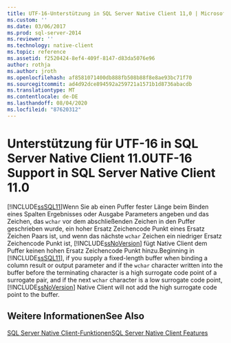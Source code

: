 ```yaml
---
title: UTF-16-Unterstützung in SQL Server Native Client 11,0 | Microsoft-Dokumentation
ms.custom: ''
ms.date: 03/06/2017
ms.prod: sql-server-2014
ms.reviewer: ''
ms.technology: native-client
ms.topic: reference
ms.assetid: f2520424-8ef4-409f-8147-d83da5076e96
author: rothja
ms.author: jroth
ms.openlocfilehash: af8581071400db888fb508b88f8e8ae93bc71f70
ms.sourcegitcommit: ad4d92dce894592a259721a1571b1d8736abacdb
ms.translationtype: MT
ms.contentlocale: de-DE
ms.lasthandoff: 08/04/2020
ms.locfileid: "87620312"
---
```

# <a name="utf-16-support-in-sql-server-native-client-110"></a><span data-ttu-id="6fb44-102">Unterstützung für UTF-16 in SQL Server Native Client 11.0</span><span class="sxs-lookup"><span data-stu-id="6fb44-102">UTF-16 Support in SQL Server Native Client 11.0</span></span>
  <span data-ttu-id="6fb44-103">[!INCLUDE[ssSQL11](../../../includes/sssql11-md.md)]Wenn Sie ab einen Puffer fester Länge beim Binden eines Spalten Ergebnisses oder Ausgabe Parameters angeben und das Zeichen, das `wchar` vor dem abschließenden Zeichen in den Puffer geschrieben wurde, ein hoher Ersatz Zeichencode Punkt eines Ersatz Zeichen Paars ist, und wenn das nächste `wchar` Zeichen ein niedriger Ersatz Zeichencode Punkt ist, [!INCLUDE[ssNoVersion](../../../includes/ssnoversion-md.md)] fügt Native Client dem Puffer keinen hohen Ersatz Zeichencode Punkt hinzu.</span><span class="sxs-lookup"><span data-stu-id="6fb44-103">Beginning in [!INCLUDE[ssSQL11](../../../includes/sssql11-md.md)], if you supply a fixed-length buffer when binding a column result or output parameter and if the `wchar` character written into the buffer before the terminating character is a high surrogate code point of a surrogate pair, and if the next `wchar` character is a low surrogate code point, [!INCLUDE[ssNoVersion](../../../includes/ssnoversion-md.md)] Native Client will not add the high surrogate code point to the buffer.</span></span>  
  
## <a name="see-also"></a><span data-ttu-id="6fb44-104">Weitere Informationen</span><span class="sxs-lookup"><span data-stu-id="6fb44-104">See Also</span></span>  
 [<span data-ttu-id="6fb44-105">SQL Server Native Client-Funktionen</span><span class="sxs-lookup"><span data-stu-id="6fb44-105">SQL Server Native Client Features</span></span>](sql-server-native-client-features.md)  
  
  
